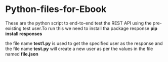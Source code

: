 # Python-files-for-Ebook
These are the python script to end-to-end test the REST API using the pre-existing test user.To run this we need to install tha package response
**pip install responses**

the file name **test1.py** is used to get the specified user as the response and the file name **test.py** will create a new user as per the values in the file named **file.json**

